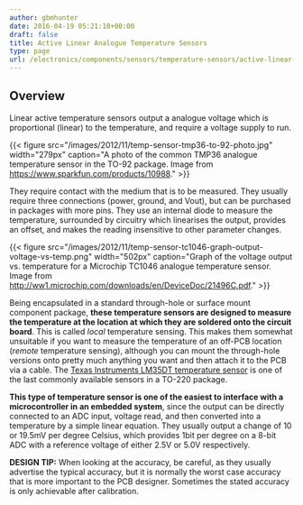 ```yaml
---
author: gbmhunter
date: 2016-04-19 05:21:18+00:00
draft: false
title: Active Linear Analogue Temperature Sensors
type: page
url: /electronics/components/sensors/temperature-sensors/active-linear-analogue-temperature-sensors
---
```


## Overview

Linear active temperature sensors output a analogue voltage which is proportional (linear) to the temperature, and require a voltage supply to run.

{{< figure src="/images/2012/11/temp-sensor-tmp36-to-92-photo.jpg" width="279px" caption="A photo of the common TMP36 analogue temperature sensor in the TO-92 package. Image from https://www.sparkfun.com/products/10988."  >}}

They require contact with the medium that is to be measured. They usually require three connections (power, ground, and Vout), but can be purchased in packages with more pins. They use an internal diode to measure the temperature, surrounded by circuitry which linearises the output, provides an offset, and makes the reading insensitive to other parameter changes.

{{< figure src="/images/2012/11/temp-sensor-tc1046-graph-output-voltage-vs-temp.png" width="502px" caption="Graph of the voltage output vs. temperature for a Microchip TC1046 analogue temperature sensor. Image from http://ww1.microchip.com/downloads/en/DeviceDoc/21496C.pdf."  >}}

Being encapsulated in a standard through-hole or surface mount component package, **these temperature sensors are designed to measure the temperature at the location at which they are soldered onto the circuit board**. This is called _local_ temperature sensing. This makes them somewhat unsuitable if you want to measure the temperature of an off-PCB location (_remote_ temperature sensing), although you can mount the through-hole versions onto pretty much anything you want and then attach it to the PCB via a cable. The [Texas Instruments LM35DT temperature sensor](http://www.ti.com/lit/ds/symlink/lm35.pdf) is one of the last commonly available sensors in a TO-220 package.

**This type of temperature sensor is one of the easiest to interface with a microcontroller in an embedded system**, since the output can be directly connected to an ADC input, voltage read, and then converted into a temperature by a simple linear equation.  They usually output a change of 10 or 19.5mV per degree Celsius, which provides 1bit per degree on a 8-bit ADC with a reference voltage of either 2.5V or 5.0V respectively.

**DESIGN TIP:** When looking at the accuracy, be careful, as they usually advertise the typical accuracy, but it is normally the worst case accuracy that is more important to the PCB designer. Sometimes the stated accuracy is only achievable after calibration.
